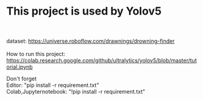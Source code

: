 # This project is used by Yolov5<br><br>
dataset: https://universe.roboflow.com/drawnings/drowning-finder
<br><br>
How to run this project: https://colab.research.google.com/github/ultralytics/yolov5/blob/master/tutorial.ipynb

Don't forget<br> Editor: "pip install -r requirement.txt" <br> Colab,Jupyternotebook: "!pip install -r requirement.txt"
